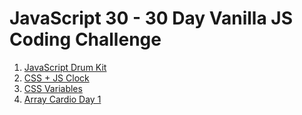 # JavaScript 30 - 30 Day Vanilla JS Coding Challenge

1. [JavaScript Drum Kit](https://rm-javascriptdrumkit.netlify.app/)
2. [CSS + JS Clock](https://rm-analog-clock.netlify.app/)
3. [CSS Variables](https://rm-cssvariables.netlify.app/)
4. [Array Cardio Day 1](/04%20-%20Array%20Cardio%20Day%201/)
